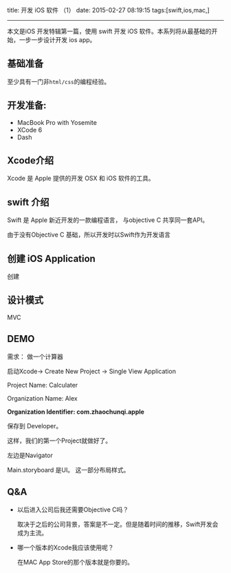 title: 开发 iOS 软件 （1）
date: 2015-02-27 08:19:15
tags:[swift,ios,mac,]

---

本文是iOS 开发特辑第一篇，使用 swift 开发 iOS 软件。本系列将从最基础的开始，一步一步设计开发 ios app。

<!--more-->

## 基础准备

至少具有一门非`html/css`的编程经验。

## 开发准备:



- MacBook Pro with Yosemite
- XCode 6
- Dash

## Xcode介绍

Xcode 是 Apple 提供的开发 OSX 和 iOS 软件的工具。

## swift 介绍

Swift 是 Apple 新近开发的一款编程语言， 与objective C 共享同一套API。

由于没有Objective C 基础，所以开发时以Swift作为开发语言

## 创建 iOS Application

创建

## 设计模式

MVC 

## DEMO

需求： 做一个计算器

启动Xcode-> Create New Project -> Single View Application

Project Name: Calculater

Organization Name: Alex

**Organization Identifier: com.zhaochunqi.apple**

保存到 Developer。

这样，我们的第一个Project就做好了。

左边是Navigator

Main.storyboard 是UI。 这一部分布局样式。
## Q&A



- 以后进入公司后我还需要Objective C吗？

	取决于之后的公司背景，答案是不一定。但是随着时间的推移，Swift开发会成为主流。



- 哪一个版本的Xcode我应该使用呢？

	在MAC App Store的那个版本就是你要的。